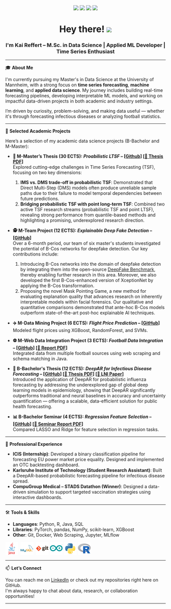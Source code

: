 <div align="center">
  <img src="https://tse2.mm.bing.net/th/id/OIP.fU-ZhPgLM7vwXSoCumAcywHaHa?pid=Api" height="150" />
  <img src="https://www.uni-mannheim.de/media/_processed_/9/a/csm_08_UM_SIGNET_DE_RGB-01_781d69a346.jpg" height="150" />
  <img src="https://tse2.mm.bing.net/th/id/OIP.mcAMU0jVxZCQnpRZ7CD5hwAAAA?pid=Api" height="150" />
  <img src="https://tse2.mm.bing.net/th/id/OIP.Ofi9KJBBEe2I0azNZAs0BQHaHa?r=0&pid=Api" height="150" />


  
  <h1>
    Hey there! 
    <img src="https://media.giphy.com/media/hvRJCLFzcasrR4ia7z/giphy.gif" width="30"/>
  </h1>
  
  <h3>I'm Kai Reffert – M.Sc. in Data Science | Applied ML Developer | Time Series Enthusiast </h3>
</div>

---

🎓 **About Me**

I'm currently pursuing my Master's in Data Science at the University of Mannheim, with a strong focus on **time series forecasting**, **machine learning**, and **applied data science**. My journey includes building real-time forecasting pipelines, developing interpretable ML models, and working on impactful data-driven projects in both academic and industry settings.

I’m driven by curiosity, problem-solving, and making data useful — whether it's through forecasting infectious diseases or analyzing football statistics.

---

📂 **Selected Academic Projects**

Here’s a selection of my academic data science projects (B-Bachelor and M-Master):

- **🧪 M-Master’s Thesis (30 ECTS): _Proabilistic LTSF_  – [[Github](https://github.com/Kai-Ref/Probabilistic_LTSF)] [[📄 Thesis PDF](https://github.com/Kai-Ref/Probabilistic_LTSF/blob/master/notes/Master_thesis.pdf)]**  
  Explored cutting-edge challenges in Time Series Forecasting (TSF), focusing on two key dimensions:
  1. **IMS vs. DMS trade-off in probabilistic TSF**: Demonstrated that Direct Multi-Step (DMS) models often produce unreliable sample paths due to their failure to model temporal dependencies between future predictions.
  2. **Bridging probabilistic TSF with point long-term TSF**: Combined two active TSF research streams (probabilistic TSF and point LTSF), revealing strong performance from quantile-based methods and highlighting a promising, underexplored research direction.

- **🕵️ M-Team Project (12 ECTS): _Explainable Deep Fake Detection_ – [[GitHub](https://github.com/nilsbecker0711/Interpretable-Deep-Fake-Detection)]**  
  Over a 6-month period, our team of six master's students investigated the potential of B-Cos networks for deepfake detection. Our key contributions include:  
  1. Introducing B-Cos networks into the domain of deepfake detection by integrating them into the open-source [DeepFake Benchmark](https://github.com/SCLBD/DeepfakeBench), thereby enabling further research in this area. Moreover, we also developed the first B-Cos-enhanced version of XceptionNet by applying the B-Cos transformation.  
  2. Proposing the novel Mask Pointing Game, a new method for evaluating explanation quality that advances research on inherently interpretable models within facial forensics. Our qualitative and quantitative comparisons demonstrated that ante-hoc B-Cos models outperform state-of-the-art post-hoc explainable AI techniques.

- **✈️ M-Data Mining Project (6 ECTS): _Flight Price Prediction_ – [[GitHub](https://github.com/arschrei/dm-project-23)]**  
  Modeled flight prices using XGBoost, RandomForest, and SVMs.

- **⚽ M-Web Data Integration Project (3 ECTS): _Football Data Integration_ – [[GitHub](https://github.com/Kai-Ref/Web-Data-Integration)] [[📄 Report PDF](https://github.com/Kai-Ref/Web-Data-Integration/blob/main/Web_Data_Integration_Project.pdf)]**  
  Integrated data from multiple football sources using web scraping and schema matching in Java.

- **🦠 B-Bachelor's Thesis (12 ECTS): _DeepAR for Infectious Disease Forecasting_ – [[GitHub](https://github.com/Kai-Ref/DeepAR_InfluenzaForecast)] [[📄 Thesis PDF](https://github.com/Kai-Ref/DeepAR_InfluenzaForecast/blob/main/Thesis_Kai_Reffert.pdf)] [[📑 LNI Paper](https://github.com/Kai-Ref/DeepAR_InfluenzaForecast/blob/main/LNI_DeepAR_KReffert.pdf)]**  
  Introduced the application of DeepAR for probabilistic influenza forecasting by addressing the underexplored gap of global deep learning models in epidemiology, showing that DeepAR significantly outperforms traditional and neural baselines in accuracy and uncertainty quantification — offering a scalable, data-efficient solution for public health forecasting.

- **📊 B-Bachelor Seminar (4 ECTS): _Regression Feature Selection_ – [[GitHub](https://github.com/Kai-Ref/Feature-Selection-in-Regression-Tasks)] [[📄 Seminar Report PDF](https://github.com/Kai-Ref/Feature-Selection-in-Regression-Tasks/blob/main/Seminararbeit-Variable%20selection%20in%20regression%20tasks.pdf)]**  
  Compared LASSO and Ridge for feature selection in regression tasks.

---

🧠 **Professional Experience**

- **ICIS (Internship)**: Developed a binary classification pipeline for forecasting EU power market price equality. Designed and implemented an OTC backtesting dashboard.
- **Karlsruhe Institute of Technology (Student Research Assistant)**: Built a DeepAR-based probabilistic forecasting pipeline for infectious disease spread.
- **CompuGroup Medical – STADS Datathon (Winner)**: Designed a data-driven simulation to support targeted vaccination strategies using interactive dashboards.

---



🛠️ **Tools & Skills**

- **Languages**: Python, R, Java, SQL
- **Libraries**: PyTorch, pandas, NumPy, scikit-learn, XGBoost
- **Other**: Git, Docker, Web Scraping, Jupyter, MLflow
<div>
  <img src="https://github.com/devicons/devicon/blob/master/icons/java/java-original-wordmark.svg" title="Java" alt="Java" width="40" height="40"/>&nbsp;
  <img src="https://github.com/devicons/devicon/blob/master/icons/mysql/mysql-original-wordmark.svg" title="MySQL"  alt="MySQL" width="40" height="40"/>&nbsp;
  <img src="https://github.com/devicons/devicon/blob/master/icons/git/git-original-wordmark.svg" title="Git" **alt="Git" width="40" height="40"/>
  <img src="https://github.com/devicons/devicon/blob/master/icons/arduino/arduino-original.svg" title ="Arduino" **alt="Arduino" width="40" height="40"/>
  <img src="https://github.com/devicons/devicon/blob/master/icons/python/python-original.svg"title ="Python" **alt="Python" width="40" height="40"/>
  <img src="https://github.com/devicons/devicon/blob/master/icons/r/r-original.svg"title ="R" **alt="R" width="40" height="40"/>
</div>

<!--
[![Top Langs](https://github-readme-stats.vercel.app/api/top-langs/?username=Kai-Ref)](https://github.com/anuraghazra/github-readme-stats)
-->
---

📫 **Let’s Connect**

<!--
<div id="badges" align="left">
  <a href="https://www.linkedin.com/in/kai-reffert/">
    <img src="https://img.shields.io/badge/LinkedIn-blue?style=flat&logo=linkedin&logoColor=white" alt="LinkedIn Badge"/>
  </a>
</div>
-->

You can reach me on [LinkedIn](https://www.linkedin.com/in/kai-reffert/) or check out my repositories right here on GitHub.  
I'm always happy to chat about data, research, or collaboration opportunities!

---

<!---
OLD README 

<div id ="header" align = "center">
  <img src ="https://media.giphy.com/media/mQ2tRDCtU3o7C/giphy.gif" width ="480"/>
<!---
<div id="badges">
  <a href="https://www.linkedin.com/in/kai-reffert/">
  <img src="https://img.shields.io/badge/LinkedIn-blue?style=for-the-badge&logo=linkedin&logoColor=white" alt="LinkedIn Badge">
  </a>
</div>
  <h1>
    Hey There
    <img src="https://media.giphy.com/media/hvRJCLFzcasrR4ia7z/giphy.gif" width="30"/>
  </h1>
</div> 
---


I am a highly motivated Data Science student at University Mannheim with practical experiences in developing modelling pipelines and real-time forecasts. During my internship at ICIS, I worked on developing an OTC Backtesting statistic for the company website and created and maintained multiple classification algorithms for European power markets. Following this, I then successfully developed and analyzed a DeepAR pipeline in an Infectious Disease Forecasting environment as a Student Research Assistant at the Karlsruher Institute of Technology. Some of my projects were about:

uni projects 
- Master thesis (worth 30 ECTS): [Probabilistic LTSF](https://github.com/Kai-Ref/Probabilistic_LTSF/tree/master) Investigation of IMS and DMS strategies in probabilistic forecasting, while also combining recent SOTA research efforts in LTSF and probabilistic TSF. The resulting report is found [here](https://github.com/Kai-Ref/Probabilistic_LTSF/blob/master/notes/Master_thesis.pdf)
- DeepFakeDetection Team Project (worth 12 ECTS) [Interpretable Deep Fake Detection](https://github.com/nilsbecker0711/Interpretable-Deep-Fake-Detection): 6 month long project, in which we investigated the applicability of the XAI B-Cos networks in the domain of Deep Fake Detection
- DataMining Team project (worth 6 ECTS) [](https://github.com/arschrei/dm-project-23) of [Kaggle flight prices data set](https://www.kaggle.com/datasets/dilwong/flightprices): we implemented several simpler classfication algorithms (e.g., XGBoost, RandomForest or Support Vector Machines) to the regression task of predicting flight prices. find project report here
- WebDataIntegration Team project (worth 3 ECTS) [Footy Data Integration](https://github.com/Kai-Ref/Web-Data-Integration): Combining information from three public data sources for football players data in Java find final report [here](https://github.com/Kai-Ref/Web-Data-Integration/blob/main/Web_Data_Integration_Project.pdf)
- 🦠: Bachelor thesis Probabilistic Time Series Forecasting utilizing Amazon's DeepAR model in an Infectious Disease Forecasting environment (Repository: [DeepAR_InfluenzaForecast](https://github.com/Kai-Ref/DeepAR_InfluenzaForecast)) find pdf of thesis [here](https://github.com/Kai-Ref/DeepAR_InfluenzaForecast/blob/main/Thesis_Kai_Reffert.pdf) or the PDF of the LNI accepted PDF [here](https://github.com/Kai-Ref/DeepAR_InfluenzaForecast/blob/main/LNI_DeepAR_KReffert.pdf)
- 📈: Analysis of the Feature Selection properties of LASSO and Ridge regression during a Bachelor's seminar (Repository: [Feature Selection in Regression Tasks](https://github.com/Kai-Ref/Feature-Selection-in-Regression-Tasks)) the resulting report is found [here](https://github.com/Kai-Ref/Feature-Selection-in-Regression-Tasks/blob/main/Seminararbeit-Variable%20selection%20in%20regression%20tasks.pdf)

Internships and personal projects
- Winning repository for the Datathon of STADS [](https://github.com/tubbers7/STADS_Datathon2025): proposed data analysis combined with an interactive modeling approach using a framework that simulates targeted vaccination campaigns in Germany (worked in the challenge proposed by CompuGroup Medical)
- ⚡: Binary Classification pipeline with the sklearn framework for an EU Power market price equality forecast @ Internship - ICIS
- ⚽: Webscraping Transfermarkt.com for football player and team data (Repository: [Transfermarkt Webscraping](https://github.com/Kai-Ref/footy)), this served as one data source for the WebData Integration project

- :mailbox:How to reach me: [![Linkedin Badge](https://img.shields.io/badge/-Kai-blue?style=flat&logo=Linkedin&logoColor=white)](https://www.linkedin.com/in/kai-reffert-ba880821b/)
---

### :hammer_and_wrench: Languages and Tools :
<div>
  <img src="https://github.com/devicons/devicon/blob/master/icons/java/java-original-wordmark.svg" title="Java" alt="Java" width="40" height="40"/>&nbsp;
  <img src="https://github.com/devicons/devicon/blob/master/icons/mysql/mysql-original-wordmark.svg" title="MySQL"  alt="MySQL" width="40" height="40"/>&nbsp;
  <img src="https://github.com/devicons/devicon/blob/master/icons/git/git-original-wordmark.svg" title="Git" **alt="Git" width="40" height="40"/>
  <img src="https://github.com/devicons/devicon/blob/master/icons/arduino/arduino-original.svg" title ="Arduino" **alt="Arduino" width="40" height="40"/>
  <img src="https://github.com/devicons/devicon/blob/master/icons/python/python-original.svg"title ="Python" **alt="Python" width="40" height="40"/>
  <img src="https://github.com/devicons/devicon/blob/master/icons/r/r-original.svg"title ="R" **alt="R" width="40" height="40"/>
</div>

[![Top Langs](https://github-readme-stats.vercel.app/api/top-langs/?username=Kai-Ref)](https://github.com/anuraghazra/github-readme-stats)
-->
